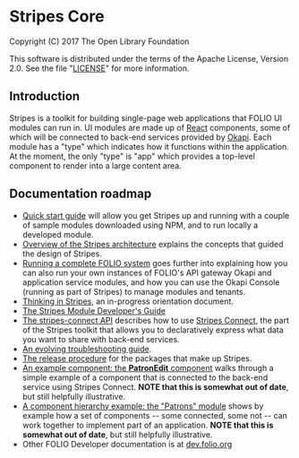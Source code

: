 # Stripes Core

Copyright (C) 2017 The Open Library Foundation

This software is distributed under the terms of the Apache License,
Version 2.0. See the file "[LICENSE](LICENSE)" for more information.

## Introduction

Stripes is a toolkit for building single-page web applications that FOLIO UI modules can run in. UI modules are made up of [React](https://facebook.github.io/react/) components, some of which will be connected to back-end services provided by [Okapi](https://github.com/folio-org/okapi). Each module has a "type" which indicates how it functions within the application. At the moment, the only "type" is "app" which provides a top-level component to render into a large content area.


## Documentation roadmap

* [Quick start guide](doc/quick-start.md) will allow you get Stripes up and running with a couple of sample modules downloaded using NPM, and to run locally a developed module.
* [Overview of the Stripes architecture](doc/overview.md) explains the concepts that guided the design of Stripes.
* [Running a complete FOLIO system](https://github.com/folio-org/ui-okapi-console/blob/master/doc/running-a-complete-system.md) goes further into explaining how you can also run your own instances of FOLIO's API gateway Okapi and application service modules, and how you can use the Okapi Console (running as part of Stripes) to manage modules and tenants.
* [Thinking in Stripes](https://github.com/folio-org/stripes-connect/blob/master/doc/thinking-in-stripes.md), an in-progress orientation document.
* [The Stripes Module Developer's Guide](doc/dev-guide.md)
* [The stripes-connect API](https://github.com/folio-org/stripes-connect/blob/master/doc/api.md) describes how to use [Stripes Connect](https://github.com/folio-org/stripes-connect), the part of the Stripes toolkit that allows you to declaratively express what data you want to share with back-end services.
* [An evolving troubleshooting guide](doc/troubleshooting.md).
* [The release procedure](doc/release-procedure.md) for the packages that make up Stripes.
* [An example component: the **PatronEdit** component](doc/component-example.md) walks through a simple example of a component that is connected to the back-end service using Stripes Connect. **NOTE that this is somewhat out of date**, but still helpfully illustrative.
* [A component hierarchy example: the "Patrons" module](doc/component-hierarchy.md) shows by example how a set of components -- some connected, some not -- can work together to implement part of an application. **NOTE that this is somewhat out of date**, but still helpfully illustrative.
* Other FOLIO Developer documentation is at [dev.folio.org](http://dev.folio.org/)

